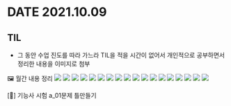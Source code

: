 # DATE 2021.10.09
## TIL

- 그 동안 수업 진도를 따라 가느라 TIL을 적을 시간이 없어서 개인적으로 공부하면서 정리한 내용을 이미지로 첨부

🖼 월간 내용 정리
<img src="./img/a_list_01.jpg">
<img src="./img/a_list_02.jpg">
<img src="./img/b_cli.jpg">
<img src="./img/c_css_display.jpg">
<img src="./img/d_id_class.jpg">
<img src="./img/e_table.jpg">
<img src="./img/f_css_child_selection.jpg">
<img src="./img/g_psuedocode_01.jpg">
<img src="./img/g_psuedocode_02.jpg">
<img src="./img/h_float_01.jpg">
<img src="./img/h_float_02.jpg">
<img src="./img/i_margin.jpg">
<img src="./img/j_padding.jpg">
<img src="./img/k_border.jpg">
<img src="./img/l_outline.jpg">
<img src="./img/m_nth_child_type.jpg">
<img src="./img/n_position.jpg">
<img src="./img/o_react.jpg">

[💚] 기능사 시험 a_01문제 틀만들기